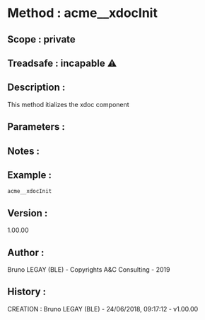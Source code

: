 ﻿# **Method :** acme__xdocInit## **Scope :** private## **Treadsafe :** incapable ⚠️ ## **Description :** This method itializes the xdoc component## **Parameters :** ## **Notes :** ## **Example :** ```acme__xdocInit```## **Version :** 1.00.00## **Author :** Bruno LEGAY (BLE) - Copyrights A&C Consulting - 2019## **History :**  CREATION : Bruno LEGAY (BLE) - 24/06/2018, 09:17:12 - v1.00.00